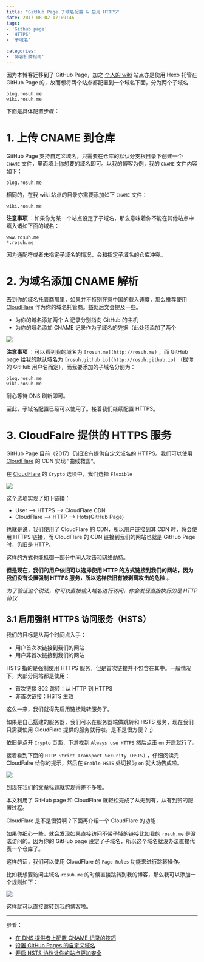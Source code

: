 ```yaml
---
title: "GitHub Page 子域名配置 & 启用 HTTPS"
date: 2017-08-02 17:09:46
tags:
- 'Github page'
- 'HTTPS'
- '子域名'

categories:
- '博客折腾指南'
---
```

因为本博客迁移到了 GitHub Page，加之 [个人的 wiki](https://wiki.rosuh.me) 站点亦是使用 Hexo 托管在 GitHub Page 的，故而想将两个站点都配置到一个域名下面，分为两个子域名：

	blog.rosuh.me
	wiki.rosuh.me

下面是具体配置步骤：

# 1. 上传 CNAME 到仓库

GitHub Page 支持自定义域名，只需要在仓库的默认分支根目录下创建一个 `CNAME` 文件，里面填上你想要的域名即可。以我的博客为例，我的 `CNAME` 文件内容如下：

	blog.rosuh.me

相同的，在我 wiki 站点的目录亦需要添加如下 `CNAME` 文件：

	wiki.rosuh.me

 **注意事项** ：如果你为某一个站点设定了子域名，那么意味着你不能在其他站点中填入诸如下面的域名： 

	www.rosuh.me
	*.rosuh.me

因为通配符或者未指定子域名的情况，会和指定子域名的仓库冲突。

# 2. 为域名添加 CNAME 解析

去到你的域名托管商那里，如果并不特别在意中国的载入速度，那么推荐使用 [CloudFlare](https://www.cloudflare.com/) 作为你的域名托管商。益处后文会提及一些。

- 为你的域名添加两个 A 记录分别指向 GitHub 的主机
- 为你的域名添加 CNAME 记录作为子域名的凭据（此处我添加了两个

![](http://oq3jfi5lh.bkt.clouddn.com/blog/20170802/163425113.png?imageslim)

 **注意事项** ：可以看到我的域名为 `[rosuh.me](http://rosuh.me)` ，而 GitHub page 给我的默认域名为 `[rosuh.github.io](http://rosuh.github.io)` （据你的 GitHub 用户名而定），而我要添加的子域名分别为：

	blog.rosuh.me
	wiki.rosuh.me

耐心等待 DNS 刷新即可。

至此，子域名配置已经可以使用了。接着我们继续配置 HTTPS。

# 3. CloudFalre 提供的 HTTPS 服务

GitHub Page 目前（2017）仍旧没有提供自定义域名的 HTTPS。我们可以使用 [CloudFlare](https://www.cloudflare.com/) 的 CDN 实现 ”曲线救国“。

在 [CloudFlare](https://www.cloudflare.com/) 的 `Crypto` 选项中，我们选择 `Flexible` 

![](http://oq3jfi5lh.bkt.clouddn.com/blog/20170802/163904181.png?imageslim)

这个选项实现了如下链接：

- User —> HTTPS —> CloudFlare CDN
- CloudFlare —> HTTP —> Hots(GitHub Page)

也就是说，我们使用了 CloudFlare 的 CDN，所以用户链接到其 CDN 时，将会使用 HTTPS 链接，而 CloudFlare 的 CDN 链接到我们的网站也就是 GitHub Page 时，仍旧是 HTTP。

这样的方式也能抵御一部分中间人攻击和网络劫持。

**但是现在，我们的用户依旧可以选择使用 HTTP 的方式链接到我们的网站，因为我们没有设置强制 HTTPS 服务，所以这样依旧有被剥离攻击的危险** 。

*为了验证这个说法，你可以直接输入域名进行访问，你会发现直接执行的是 HTTP 协议* 

## 3.1 启用强制 HTTPS 访问服务（HSTS）

我们的目标是从两个时间点入手：

- 用户首次次链接到我们的网站
- 用户非首次链接到我们的网站

HSTS 指的是强制使用 HTTPS 服务，但是首次链接并不包含在其中。一般情况下，大部分网站都是使用：

- 首次链接 302 跳转：从 HTTP 到 HTTPS
- 非首次链接：HSTS 生效

这么一来，我们就得先启用链接跳转服务了。

如果是自己搭建的服务器，我们可以在服务器端做跳转和 HSTS 服务，现在我们只需要使用 CloudFlare 提供的服务就行啦。是不是很方便？ ;)

依旧是点开 `Crypto` 页面，下滑找到 `Always use HTTPS` 然后点击 `on` 开启就行了。

接着看到下面的 `HTTP Strict Transport Security (HSTS)` ，仔细阅读完 CloudFalre 给你的提示，然后在 `Enable HSTS` 处切换为 `on` 就大功告成啦。

![](http://oq3jfi5lh.bkt.clouddn.com/blog/20170802/165307762.png?imageslim)

到现在我们的文章标题就实现得差不多啦。

本文利用了 GitHub page 和 CloudFlare 就轻松完成了从无到有，从有到赞的配置过程。

CloudFlare 是不是很赞啊？下面再介绍一个 CloudFlare 的功能：

如果你细心一些，就会发现如果直接访问不带子域的链接比如我的 `rosuh.me` 是没法访问的。因为你的 GitHub page 设定了子域名，所以这个域名就没办法直接代表一个仓库了。

这样的话，我们可以使用 CloudFlare 的 `Page Rules` 功能来进行跳转操作。

比如我想要访问主域名 `rosuh.me` 的时候直接跳转到我的博客，那么我可以添加一个规则如下：

![](http://oq3jfi5lh.bkt.clouddn.com/blog/20170802/170044210.png?imageslim)

这样就可以直接跳转到我的博客啦。



------

参看：

- [在 DNS 提供者上配置 CNAME 记录的技巧](http://wiki.jikexueyuan.com/project/github-pages-basics/tip-cname.html)
- [设置 GitHub Pages 的自定义域名](http://wiki.jikexueyuan.com/project/github-pages-basics/set-custom-domains.html)
- [开启 HSTS 协议让你的站点更加安全](http://swiftcafe.io/post/hsts)

